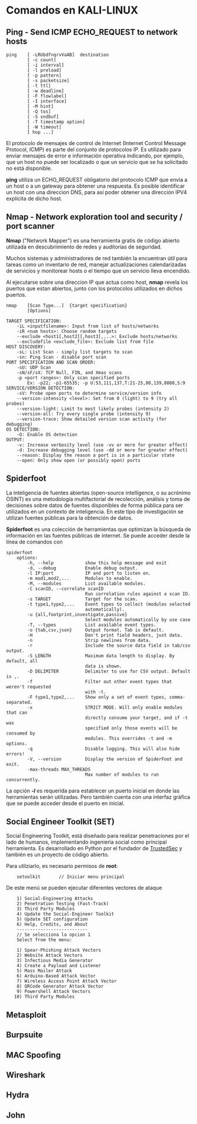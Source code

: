 # Comandos en KALI-LINUX

## Ping - Send ICMP ECHO_REQUEST to network hosts

    ping    [ -LRUbdfnqrvVaAB]  destination
            [ -c count] 
            [ -i interval] 
            [ -l preload] 
            [ -p pattern] 
            [ -s packetsize] 
            [ -t ttl] 
            [ -w deadline] 
            [ -F flowlabel] 
            [ -I interface] 
            [ -M hint] 
            [ -Q tos] 
            [ -S sndbuf] 
            [ -T timestamp option] 
            [ -W timeout] 
            [ hop ...] 
El protocolo de mensajes de control de Internet (Internet Control Message Protocol, ICMP) es parte del conjunto de protocolos IP. Es utilizado para enviar mensajes de error e información operativa indicando, por ejemplo, que un host no puede ser localizado o que un servicio que se ha solicitado no está disponible.

**ping** utiliza un ECHO_REQUEST obligatorio del protocolo ICMP que envia a un host o a un gateway para obtener una respuesta. Es posible identificar un host con una direccion DNS, para así poder obtener una dirección IPV4 explícita de dicho host.

## Nmap - Network exploration tool and security / port scanner
**Nmap** ("Network Mapper") es una herramienta gratis de código abierto utilizada en descubriimiento de redes y auditorias de seguridad.  

Muchos sistemas y administradores de red también la encuentran útil para tareas como un inventario de red, manejar actualizaciones calendarizadas de servicios y monitorear hosts o el tiempo que un servicio lleva encendido.   

Al ejecutarse sobre una direccion IP que actua como host, **nmap** revela los puertos que estan abiertos, junto con los protocolos utilizados en dichos puertos.

    nmap    [Scan Type...]  {target specification} 
            [Options]

    TARGET SPECIFICATION:
        -iL <inputfilename>: Input from list of hosts/networks
        -iR <num hosts>: Choose random targets
        --exclude <host1[,host2][,host3],...>: Exclude hosts/networks
        --excludefile <exclude_file>: Exclude list from file
    HOST DISCOVERY:
        -sL: List Scan - simply list targets to scan
        -sn: Ping Scan - disable port scan
    PORT SPECIFICATION AND SCAN ORDER:
        -sU: UDP Scan
        -sN/sF/sX: TCP Null, FIN, and Xmas scans
        -p <port ranges>: Only scan specified ports
            Ex: -p22; -p1-65535; -p U:53,111,137,T:21-25,80,139,8080,S:9
    SERVICE/VERSION DETECTION:
        -sV: Probe open ports to determine service/version info
        --version-intensity <level>: Set from 0 (light) to 9 (try all probes)
        --version-light: Limit to most likely probes (intensity 2)
        --version-all: Try every single probe (intensity 9)
        --version-trace: Show detailed version scan activity (for debugging)
    OS DETECTION:
        -O: Enable OS detection
    OUTPUT:
        -v: Increase verbosity level (use -vv or more for greater effect)
        -d: Increase debugging level (use -dd or more for greater effect)
        --reason: Display the reason a port is in a particular state
        --open: Only show open (or possibly open) ports

## Spiderfoot
La inteligencia de fuentes abiertas (open-source intelligence, o su acrónimo OSINT) es una metodología multifactorial de recolección, análisis y toma de decisiones sobre datos de fuentes disponibles de forma pública para ser utilizados en un contexto de inteligencia. En este tipo de investigación se utilizan fuentes públicas para la obtención de datos.

**Spiderfoot** es una colección de herramientas que optimizan la búsqueda de información en las fuentes públicas de internet. Se puede acceder desde la línea de comandos con
        
    spiderfoot 
        options:
            -h, --help            show this help message and exit
            -d, --debug           Enable debug output.
            -l IP:port            IP and port to listen on.
            -m mod1,mod2,...      Modules to enable.
            -M, --modules         List available modules.
            -C scanID, --correlate scanID
                                  Run correlation rules against a scan ID.
            -s TARGET             Target for the scan.
            -t type1,type2,...    Event types to collect (modules selected
                                  automatically).
            -u {all,footprint,investigate,passive}
                                  Select modules automatically by use case
            -T, --types           List available event types.
            -o {tab,csv,json}     Output format. Tab is default.
            -H                    Don't print field headers, just data.
            -n                    Strip newlines from data.
            -r                    Include the source data field in tab/csv output.
            -S LENGTH             Maximum data length to display. By default, all
                                  data is shown.
            -D DELIMITER          Delimiter to use for CSV output. Default is ,.
            -f                    Filter out other event types that weren't requested
                                  with -t.
            -F type1,type2,...    Show only a set of event types, comma-separated.
            -x                    STRICT MODE. Will only enable modules that can
                                  directly consume your target, and if -t was
                                  specified only those events will be consumed by
                                  modules. This overrides -t and -m options.
            -q                    Disable logging. This will also hide errors!
            -V, --version         Display the version of SpiderFoot and exit.
            -max-threads MAX_THREADS
                                  Max number of modules to run concurrently.

La opción **_-l_** es requerida para establecer un puerto inicial en donde las herramientas serán utilizadas. Pero también cuenta con una interfaz gráfica que se puede acceder desde el puerto en inicial.

## Social Engineer Toolkit (SET)
Social Engineering Toolkit, está diseñado para realizar penetraciones por el lado de humanos, implementando ingeniería social como principal herramienta. Es desarrollado en Python por el fundador de [TrustedSec](https://www.trustedsec.com/social-engineer-toolkit-set/) y también es un proyecto de código abierto.

Para utilziarlo, es necesario permisos de **root**:  

        setoolkit       // Iniciar menu principal
De este menú se pueden ejecutar diferentes vectores de ataque

        1) Social-Engineering Attacks
        2) Penetration Testing (Fast-Track)
        3) Third Party Modules
        4) Update the Social-Engineer Toolkit
        5) Update SET configuration
        6) Help, Credits, and About
        --------------------------- 
        // Se selecciona la opcion 1
        Select from the menu:

        1) Spear-Phishing Attack Vectors
        2) Website Attack Vectors
        3) Infectious Media Generator
        4) Create a Payload and Listener
        5) Mass Mailer Attack
        6) Arduino-Based Attack Vector
        7) Wireless Access Point Attack Vector
        8) QRCode Generator Attack Vector
        9) Powershell Attack Vectors
       10) Third Party Modules
## Metasploit
## Burpsuite
## MAC Spoofing
## Wireshark
## Hydra
## John
